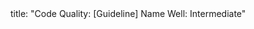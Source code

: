 <frontmatter>
title: "Code Quality: [Guideline] Name Well: Intermediate"
</frontmatter>

<include src="navbar.md" boilerplate />

<include src="container-inPage-asFlat.md" boilerplate />